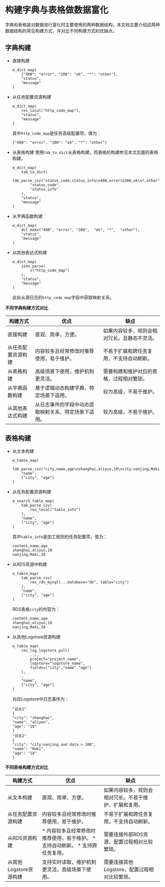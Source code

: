 # 构建字典与表格做数据富化

字典和表格是对数据进行富化时主要使用的两种数据结构，本文档主要介绍这两种数据结构的常见构建方式，并对比不同构建方式的优缺点。

## 字典构建

* 直接构建

    ```
	e_dict_map(
		{"400": "error", "200": "ok", "*": "other"},
		"status",
		"message"
	)
    ```


* 从任务配置资源构建

	```
	e_dict_map(
		res_local("http_code_map"),
		"status",
		"message"
	)
	```

   其中`http_code_map`是任务高级配置项，值为：

	```
    {"400": "error", "200": "ok", "*": "other"}
	```


* 从表格构建 使用`tab_to_dict`从表格构建。而表格的构建参见本文后面的表格构建。

	```
	e_dict_map(
		tab_to_dict(
			tab_parse_csv("status_code,status_info\n400,error\n200,ok\n*,other"),
			"status_code",
			"status_info"
		),
		"status",
		"message"
	)
	```

* 从字典函数构建

	```
	e_dict_map(
		dct_make("400", "error", "200",  "ok", "*",  "other"),
		"status",
		"message"
	)
	```


* 从其他表达式构建

	```
	e_dict_map(
		json_parse(
			v("http_code_map")
		),
		"status",
		"message"
	)
	```


  此处从源日志的`http_code_map`字段中获取映射关系。


**不同字典构建方式对比**

| 构建方式           | 优点                                                 | 缺点                                         |
| ------------------ | ---------------------------------------------------- | -------------------------------------------- |
| 直接构建           | 直观、简单、方便。                                   | 如果内容较多，规则会相对冗长。且静态不灵活。 |
| 从任务配置资源构建 | 内容较多且经常修改时推荐使用，易于维护。             | 不易于扩展和跨任务复用，不支持自动刷新。     |
| 从表格构建         | 高级场景下使用，维护机制更灵活。                     | 需要构建和维护对应的表格，过程相对繁琐。     |
| 从字典函数构建     | 基于逻辑动态构建字典，特定场景下适用。               | 较为高级，不易于维护。                       |
| 从其他表达式构建   | 从日志事件的字段中动态提取映射关系，特定场景下适用。 | 较为高级，不易于维护。                       |



## 表格构建

* 从文本构建

	```
	e_table_map(
		tab_parse_csv("city,name,age\nshanghai,aliyun,10\ncity:nanjing,Maki,18"),
		"name",
		["city", "age"]
	)
	```


* 从任务配置资源构建

	```
	e_search_table_map(
		tab_parse_csv(
			res_local("table_info")
		),
		"name",
		["city", "age"]
	)
	```

   其中`table_info`是加工规则的任务配置项，值为：

	```
	content,name,age
	shanghai,aliyun,10
	nanjing,Maki,18
	```


* 从RDS资源中构建

	```
	e_table_map(
		tab_parse_csv(
			res_rds_mysql(...database="db", table="city")
		),
		"name",
		["city", "age"]
	)
	```


  RDS表格`city`的内容为：

	```
	content,name,age
	shanghai,aliyun,10
	nanjing,Maki,18
	```




* 从其他Logstore资源构建

	```
	e_table_map(
		res_log_logstore_pull(
			...,
			project="project_name",
			logstore="logstore_name",
			fields=["city","name","age"]
		),
		,
		"name",
		["city", "age"]
	)
	```


  对应Logstore中日志事件为：

	```
	"日志1"
	{
	"city": "shanghai",
	"name": "aliyun",
	"age": "10"
	}
	"日志2"
	{
	"city": "city:nanjing and data > 100",
	"name": "Maki",
	"age": "18"
	}
	```

**不同表格构建方式对比**

| 构建方式               | 优点                                                         | 缺点                                                   |
| ---------------------- | ------------------------------------------------------------ | ------------------------------------------------------ |
| 从文本构建             | 直观、简单、方便。                                           | 如果内容较多，规则会相对冗长。不易于维护、扩展和复用。 |
| 从任务配置资源构建     | 内容较多且经常修改时推荐使用，易于维护。                     | 不易于扩展和跨任务复用。不支持自动刷新。               |
| 从RDS资源构建          | * 内容较多且经常修改时推荐使用，易于维护。  * 支持自动刷新。  * 支持跨任务复用。 | 需要连接外部RDS资源，配置过程相对比较繁琐。            |
| 从其他Logstore资源构建 | 支持实时读取，维护机制更灵活，高级场景下使用。               | 需要连接其他Logstore，配置过程相对比较繁琐。           |
